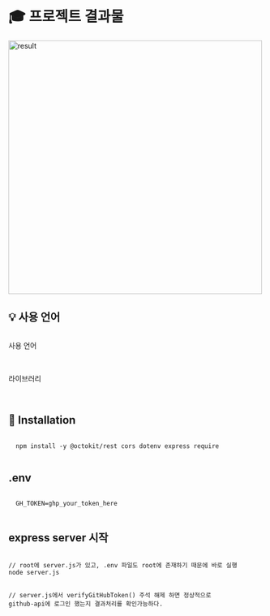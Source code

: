 <div>
  <h1>🎓 프로젝트 결과물</h1>
  <img src="./assets/clone-result.gif" alt="result" style="width: 500px; height: 500px;"/>
</div>
<div>
  <h2>💡 사용 언어</h1>
<!--   <img src="https://img.shields.io/badge/이름-색상코드?style=flat-square&logo=로고명&logoColor=로고색"/> -->
  <div style="margin-bottom: 20px; display:flex; flex-direction:column;">
    <div style="display: block">
      <p>사용 언어</p>
      <img src="https://img.shields.io/badge/BanillaJS-ffca28?style=flat-square&logo=javascript&logoColor=white" alt=""/>
      <img src="https://img.shields.io/badge/CSS-2b52d4?style=flat-square&logo=css3&logoColor=white" alt=""/>
      <img src="https://img.shields.io/badge/Node.js-5FA04E?style=flat-square&logo=nodedotjs&logoColor=black" alt=""/>
    </div>
    <div style="display: block">
        <p>라이브러리</p>
        <img src="https://img.shields.io/badge/express-F6C915?style=flat-square&logo=express&logoColor=black" alt=""/>
        <img src="https://img.shields.io/badge/dotenv-FF9699?style=flat-square&logo=librarything&logoColor=black" alt=""/>
        <img src="https://img.shields.io/badge/cors-FF9699?style=flat-square&logo=librarything&logoColor=black" alt=""/>
        <img src="https://img.shields.io/badge/require-FF9699?style=flat-square&logo=librarything&logoColor=black" alt=""/>
      <img src="https://img.shields.io/badge/@octokit/rest-FC6D26?style=flat-square&logo=github&logoColor=black" alt=""/>
    </div>
  </div>
</div>
<div>
  <h2>📌 Installation</h1>
  <pre><code>
  npm install -y @octokit/rest cors dotenv express require 
  </code></pre>
  <h2>.env</h2>
  <pre><code>
  GH_TOKEN=ghp_your_token_here
  </code></pre>
  <h2>express server 시작</h2>
  <pre><code>
// root에 server.js가 있고, .env 파일도 root에 존재하기 때문에 바로 실행
node server.js

// server.js에서 verifyGitHubToken() 주석 해제 하면 정상적으로 github-api에 로그인 했는지 결과처리를 확인가능하다.
  </code></pre>
</div>
